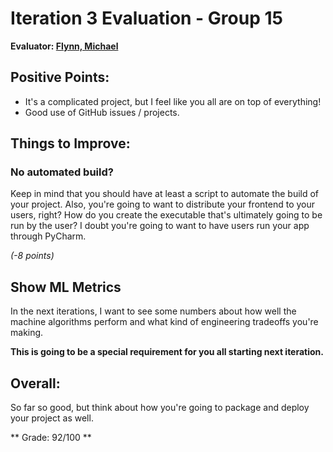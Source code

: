 # Iteration 3 Evaluation - Group 15

**Evaluator: [Flynn, Michael](mailto:mflynn@jhu.edu)**


## Positive Points:

* It's a complicated project, but I feel like you all are on top of everything!
* Good use of GitHub issues / projects.


## Things to Improve:

### No automated build?

Keep in mind that you should have at least a script to automate the build of
your project. Also, you're going to want to distribute your frontend to your
users, right? How do you create the executable that's ultimately going to be
run by the user? I doubt you're going to want to have users run your app
through PyCharm.

*(-8 points)*

## Show ML Metrics

In the next iterations, I want to see some numbers about how well the machine
algorithms perform and what kind of engineering tradeoffs you're making.

**This is going to be a special requirement for you all starting next
iteration.**


## Overall:

So far so good, but think about how you're going to package and deploy your
project as well.

** Grade: 92/100 **

